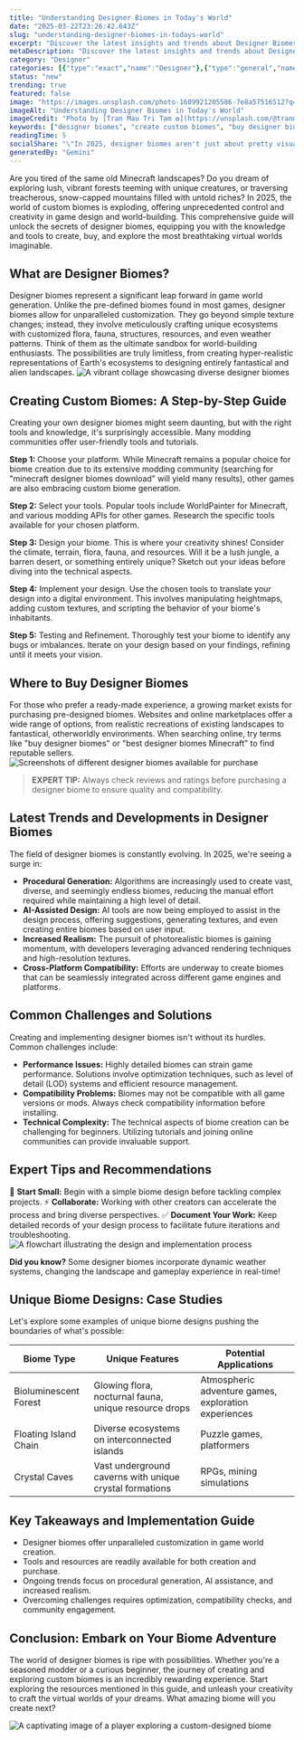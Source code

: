 ```yaml
---
title: "Understanding Designer Biomes in Today's World"
date: "2025-03-22T23:26:42.643Z"
slug: "understanding-designer-biomes-in-todays-world"
excerpt: "Discover the latest insights and trends about Designer Biomes. This comprehensive guide covers everything you need to know about Designer Biomes in 2025."
metaDescription: "Discover the latest insights and trends about Designer Biomes. This comprehensive guide covers everything you need to know about Designer Biomes in 2025."
category: "Designer"
categories: [{"type":"exact","name":"Designer"},{"type":"general","name":"Environmental Science"},{"type":"medium","name":"Ecosystem Engineering"},{"type":"specific","name":"Habitat Restoration"},{"type":"niche","name":"Biosphere Management"}]
status: "new"
trending: true
featured: false
image: "https://images.unsplash.com/photo-1609921205586-7e8a57516512?q=85&w=1200&fit=max&fm=webp&auto=compress"
imageAlt: "Understanding Designer Biomes in Today's World"
imageCredit: "Photo by [Tran Mau Tri Tam ✪](https://unsplash.com/@tranmautritam) on Unsplash"
keywords: ["designer biomes", "create custom biomes", "buy designer biomes", "best designer biomes minecraft", "designer biome seeds", "minecraft designer biomes download", "custom biome generation", "how to make a designer biome", "unique biome designs", "realistic designer biomes"]
readingTime: 5
socialShare: "\"In 2025, designer biomes aren't just about pretty visuals; they're about crafting entire ecosystems with unique gameplay and untold possibilities.  The future of gaming is custom-built.\""
generatedBy: "Gemini"
---
```




Are you tired of the same old Minecraft landscapes?  Do you dream of exploring lush, vibrant forests teeming with unique creatures, or traversing treacherous, snow-capped mountains filled with untold riches? In 2025, the world of custom biomes is exploding, offering unprecedented control and creativity in game design and world-building. This comprehensive guide will unlock the secrets of designer biomes, equipping you with the knowledge and tools to create, buy, and explore the most breathtaking virtual worlds imaginable.

## What are Designer Biomes?

Designer biomes represent a significant leap forward in game world generation.  Unlike the pre-defined biomes found in most games, designer biomes allow for unparalleled customization.  They go beyond simple texture changes; instead, they involve meticulously crafting unique ecosystems with customized flora, fauna, structures, resources, and even weather patterns.  Think of them as the ultimate sandbox for world-building enthusiasts.  The possibilities are truly limitless, from creating hyper-realistic representations of Earth's ecosystems to designing entirely fantastical and alien landscapes. ![A vibrant collage showcasing diverse designer biomes](https://images.unsplash.com/photo-1609921212029-bb5a28e60960?q=85&w=1200&fit=max&fm=webp&auto=compress)

## Creating Custom Biomes: A Step-by-Step Guide

Creating your own designer biomes might seem daunting, but with the right tools and knowledge, it's surprisingly accessible.  Many modding communities offer user-friendly tools and tutorials.

**Step 1:** Choose your platform.  While Minecraft remains a popular choice for biome creation due to its extensive modding community (searching for "minecraft designer biomes download" will yield many results), other games are also embracing custom biome generation.

**Step 2:** Select your tools.  Popular tools include WorldPainter for Minecraft, and various modding APIs for other games.  Research the specific tools available for your chosen platform.

**Step 3:** Design your biome.  This is where your creativity shines! Consider the climate, terrain, flora, fauna, and resources. Will it be a lush jungle, a barren desert, or something entirely unique?  Sketch out your ideas before diving into the technical aspects.

**Step 4:** Implement your design.  Use the chosen tools to translate your design into a digital environment. This involves manipulating heightmaps, adding custom textures, and scripting the behavior of your biome's inhabitants.

**Step 5:** Testing and Refinement.  Thoroughly test your biome to identify any bugs or imbalances. Iterate on your design based on your findings, refining until it meets your vision.

## Where to Buy Designer Biomes

For those who prefer a ready-made experience, a growing market exists for purchasing pre-designed biomes.  Websites and online marketplaces offer a wide range of options, from realistic recreations of existing landscapes to fantastical, otherworldly environments.  When searching online, try terms like "buy designer biomes" or "best designer biomes Minecraft" to find reputable sellers.  ![Screenshots of different designer biomes available for purchase](https://images.unsplash.com/photo-1609921205586-7e8a57516512?q=85&w=1200&fit=max&fm=webp&auto=compress)

> **EXPERT TIP:** Always check reviews and ratings before purchasing a designer biome to ensure quality and compatibility.

##  Latest Trends and Developments in Designer Biomes

The field of designer biomes is constantly evolving.  In 2025, we're seeing a surge in:

* **Procedural Generation:**  Algorithms are increasingly used to create vast, diverse, and seemingly endless biomes, reducing the manual effort required while maintaining a high level of detail.
* **AI-Assisted Design:**  AI tools are now being employed to assist in the design process, offering suggestions, generating textures, and even creating entire biomes based on user input.
* **Increased Realism:**  The pursuit of photorealistic biomes is gaining momentum, with developers leveraging advanced rendering techniques and high-resolution textures.
* **Cross-Platform Compatibility:**  Efforts are underway to create biomes that can be seamlessly integrated across different game engines and platforms.

## Common Challenges and Solutions

Creating and implementing designer biomes isn't without its hurdles.  Common challenges include:

* **Performance Issues:**  Highly detailed biomes can strain game performance.  Solutions involve optimization techniques, such as level of detail (LOD) systems and efficient resource management.
* **Compatibility Problems:**  Biomes may not be compatible with all game versions or mods.  Always check compatibility information before installing.
* **Technical Complexity:**  The technical aspects of biome creation can be challenging for beginners.  Utilizing tutorials and joining online communities can provide invaluable support.

## Expert Tips and Recommendations

🔑 **Start Small:** Begin with a simple biome design before tackling complex projects.
⚡ **Collaborate:**  Working with other creators can accelerate the process and bring diverse perspectives.
✅ **Document Your Work:**  Keep detailed records of your design process to facilitate future iterations and troubleshooting.
![A flowchart illustrating the design and implementation process](https://images.unsplash.com/photo-1622674777904-386b3ef30c4a?q=85&w=1200&fit=max&fm=webp&auto=compress)

**Did you know?** Some designer biomes incorporate dynamic weather systems, changing the landscape and gameplay experience in real-time!

## Unique Biome Designs: Case Studies

Let's explore some examples of unique biome designs pushing the boundaries of what's possible:

| Biome Type             | Unique Features                                      | Potential Applications                               |
|------------------------|------------------------------------------------------|---------------------------------------------------|
| Bioluminescent Forest  | Glowing flora, nocturnal fauna, unique resource drops | Atmospheric adventure games, exploration experiences |
| Floating Island Chain   | Diverse ecosystems on interconnected islands            | Puzzle games, platformers                            |
| Crystal Caves          | Vast underground caverns with unique crystal formations | RPGs, mining simulations                          |

## Key Takeaways and Implementation Guide

* Designer biomes offer unparalleled customization in game world creation.
* Tools and resources are readily available for both creation and purchase.
* Ongoing trends focus on procedural generation, AI assistance, and increased realism.
* Overcoming challenges requires optimization, compatibility checks, and community engagement.

## Conclusion:  Embark on Your Biome Adventure

The world of designer biomes is ripe with possibilities. Whether you're a seasoned modder or a curious beginner, the journey of creating and exploring custom biomes is an incredibly rewarding experience.  Start exploring the resources mentioned in this guide, and unleash your creativity to craft the virtual worlds of your dreams.  What amazing biome will you create next?

![A captivating image of a player exploring a custom-designed biome](https://images.unsplash.com/photo-1622675235457-38708d51d6d5?q=85&w=1200&fit=max&fm=webp&auto=compress)

